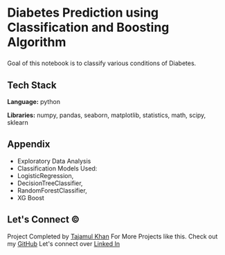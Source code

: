 # Diabetes Prediction using Classification and Boosting Algorithm

###

Goal of this notebook is to classify various conditions of Diabetes.

## Tech Stack

 **Language:** python

 **Libraries:** numpy, pandas, seaborn, matplotlib, statistics, math, scipy, sklearn

## Appendix
* Exploratory Data Analysis
* Classification Models Used: 
* LogisticRegression, 
* DecisionTreeClassifier, 
* RandomForestClassifier,
* XG Boost


## Let's Connect ©

Project Completed by [Tajamul Khan](https://github.com/tajamulk2)
For More Projects like this. Check out my [GitHub](https://github.com/tajamulk2)
Let's connect over [Linked In](https://www.linkedin.com/in/tajamulk2/)
